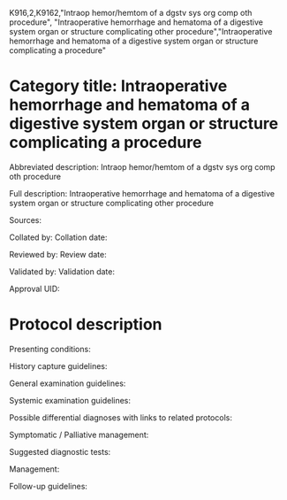 K916,2,K9162,"Intraop hemor/hemtom of a dgstv sys org comp oth procedure", "Intraoperative hemorrhage and hematoma of a digestive system organ or structure complicating other procedure","Intraoperative hemorrhage and hematoma of a digestive system organ or structure complicating a procedure"
# Category title: Intraoperative hemorrhage and hematoma of a digestive system organ or structure complicating a procedure

Abbreviated description: Intraop hemor/hemtom of a dgstv sys org comp oth procedure

Full description: Intraoperative hemorrhage and hematoma of a digestive system organ or structure complicating other procedure

Sources:

Collated by:
Collation date:

Reviewed by:
Review date:

Validated by:
Validation date:

Approval UID:

# Protocol description

Presenting conditions:

History capture guidelines:

General examination guidelines:

Systemic examination guidelines:

Possible differential diagnoses with links to related protocols:

Symptomatic / Palliative management:

Suggested diagnostic tests:

Management:

Follow-up guidelines:
